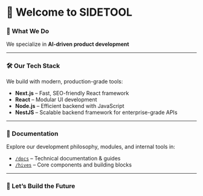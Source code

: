 # 👋 Welcome to SIDETOOL

### 🧠 What We Do

We specialize in **AI-driven product development**

---

### 🛠️ Our Tech Stack

We build with modern, production-grade tools:
- **Next.js** – Fast, SEO-friendly React framework  
- **React** – Modular UI development  
- **Node.js** – Efficient backend with JavaScript  
- **NestJS** – Scalable backend framework for enterprise-grade APIs  

---

### 📂 Documentation

Explore our development philosophy, modules, and internal tools in:

- [`/docs`](./docs) – Technical documentation & guides  
- [`/hives`](./hives) – Core components and building blocks

---

### 🤝 Let’s Build the Future
